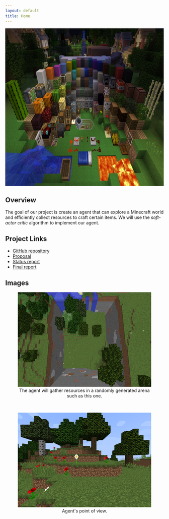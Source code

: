 ```yaml
---
layout: default
title: Home
---
```


<div style="text-align:center"> <img src='https://raw.githubusercontent.com/jhnguyen521/SpeedCrafter/main/img/homepage.jpg' width="750" height="500"/></div>

## Overview

The goal of our project is create an agent that can explore a Minecraft world and efficiently collect resources to craft certain items. We will use the *soft-actor critic* algorithm to implement our agent.

## Project Links
- [GitHub repository](https://github.com/jhnguyen521/SpeedCrafter)
- [Proposal](proposal.html)
- [Status report](status.html)
- [Final report](final.html)

## Images
<div style="text-align:center">
<figure>
  <img src='https://raw.githubusercontent.com/jhnguyen521/SpeedCrafter/main/img/arena.png' width="550" height="300"/>
  <figcaption>The agent will gather resources in a randomly generated arena such as this one.</figcaption>
</figure>
</div>
<br />

<div style="text-align:center">
<figure>
  <img src='https://raw.githubusercontent.com/jhnguyen521/SpeedCrafter/main/img/view.png' width="550" height="300"/>
  <figcaption>Agent's point of view.</figcaption>
</figure>
</div>


